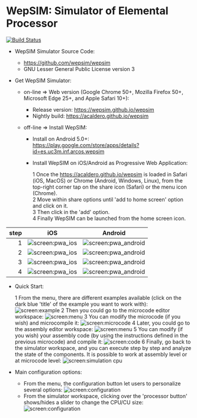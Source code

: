 # WepSIM: Simulator of Elemental Processor 

[![Build Status](https://travis-ci.org/acaldero/wepsim.svg?branch=master)](https://travis-ci.org/acaldero/wepsim)

+ WepSIM Simulator Source Code:

   * https://github.com/wepsim/wepsim
   * GNU Lesser General Public License version 3


+ Get WepSIM Simulator:

   * on-line => Web version (Google Chrome 50+, Mozilla Firefox 50+, Microsoft Edge 25+, and Apple Safari 10+):
     * Release version: https://wepsim.github.io/wepsim
     * Nightly build: https://acaldero.github.io/wepsim

   * off-line => Install WepSIM:
     * Install on Android 5.0+: <br/> 
https://play.google.com/store/apps/details?id=es.uc3m.inf.arcos.wepsim

     * Install WepSIM on iOS/Android as Progressive Web Application:

       1 Once the https://acaldero.github.io/wepsim is loaded in Safari (iOS, MacOS) or Chrome (Android, Windows, Linux), from the top-right corner tap on the share icon (Safari) or the menu icon (Chrome). <br>
       2 Move within share options until 'add to home screen' option and click on it. <br>
       3 Then click in the 'add' option. <br>
       4 Finally WepSIM can be launched from the home screen icon. 

step   | iOS                       |  Android
------:|:-------------------------:|:-------------------------:
1    | ![screen:pwa_ios](https://raw.githubusercontent.com/acaldero/wepsim/master/docs/pwa/pwa_ios001.jpg) | ![screen:pwa_android](https://raw.githubusercontent.com/acaldero/wepsim/master/docs/pwa/pwa_android001.jpg)
2    | ![screen:pwa_ios](https://raw.githubusercontent.com/acaldero/wepsim/master/docs/pwa/pwa_ios002.jpg) | ![screen:pwa_android](https://raw.githubusercontent.com/acaldero/wepsim/master/docs/pwa/pwa_android002.jpg)
3    | ![screen:pwa_ios](https://raw.githubusercontent.com/acaldero/wepsim/master/docs/pwa/pwa_ios003.jpg) | ![screen:pwa_android](https://raw.githubusercontent.com/acaldero/wepsim/master/docs/pwa/pwa_android003.jpg)
4    | ![screen:pwa_ios](https://raw.githubusercontent.com/acaldero/wepsim/master/docs/pwa/pwa_ios004.jpg) | ![screen:pwa_android](https://raw.githubusercontent.com/acaldero/wepsim/master/docs/pwa/pwa_android004.jpg)         


+ Quick Start:

   1 From the menu, there are different examples available (click on the dark blue 'title' of the example you want to work with):
     ![screen:example](https://raw.githubusercontent.com/wepsim/wepsim/master/help/simulator/simulator015.jpg)
   2 Then you could go to the microcode editor workspace: 
     ![screen:menu](https://raw.githubusercontent.com/wepsim/wepsim/master/help/simulator/firmware001.jpg)
   3 You can modify the microcode (if you wish) and microcompile it: 
     ![screen:microcode](https://raw.githubusercontent.com/wepsim/wepsim/master/help/simulator/firmware002.jpg)
   4 Later, you could go to the assembly editor workspace: 
     ![screen:menu](https://raw.githubusercontent.com/wepsim/wepsim/master/help/simulator/assembly002.jpg)
   5 You can modify (if you wish) your assembly code (by using the instructions defined in the previous microcode) and compile it: 
     ![screen:code](https://raw.githubusercontent.com/wepsim/wepsim/master/help/simulator/assembly003.jpg)
   6 Finally, go back to the simulator workspace, and you can execute step by step and analyze the state of the components.
     It is possible to work at assembly level or at microcode level: 
     ![screen:simulation cpu](https://raw.githubusercontent.com/acaldero/wepsim/master/tutorials/welcome/simulation_xinstruction.gif)

+ Main configuration options:

   + From the menu, the configuration button let users to personalize several options:
     ![screen:configuration](https://raw.githubusercontent.com/acaldero/wepsim/master/tutorials/welcome/config_usage.gif)
   + From the simulator workspace, clicking over the 'processor button' shows/hides a slider to change the CPU/CU size:
     ![screen:configuration](https://raw.githubusercontent.com/wepsim/wepsim/master/help/simulator/simulator013.jpg)

